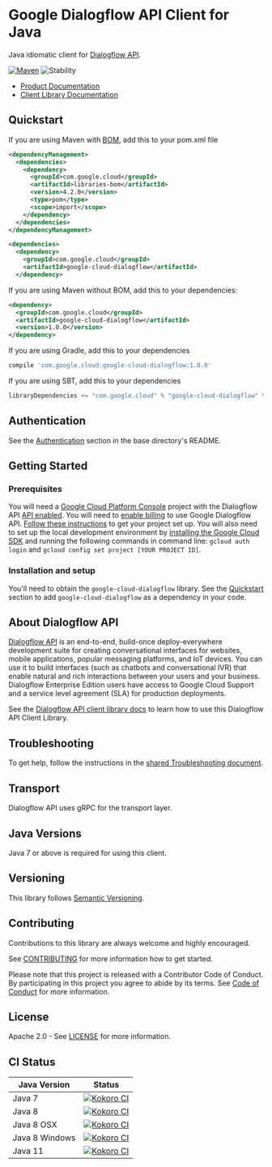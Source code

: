 # Google Dialogflow API Client for Java

Java idiomatic client for [Dialogflow API][product-docs].

[![Maven][maven-version-image]][maven-version-link]
![Stability][stability-image]

- [Product Documentation][product-docs]
- [Client Library Documentation][javadocs]

## Quickstart

If you are using Maven with [BOM][libraries-bom], add this to your pom.xml file
```xml
<dependencyManagement>
  <dependencies>
    <dependency>
      <groupId>com.google.cloud</groupId>
      <artifactId>libraries-bom</artifactId>
      <version>4.2.0</version>
      <type>pom</type>
      <scope>import</scope>
    </dependency>
  </dependencies>
</dependencyManagement>

<dependencies>
  <dependency>
    <groupId>com.google.cloud</groupId>
    <artifactId>google-cloud-dialogflow</artifactId>
  </dependency>

```

[//]: # ({x-version-update-start:google-cloud-dialogflow:released})

If you are using Maven without BOM, add this to your dependencies:

```xml
<dependency>
  <groupId>com.google.cloud</groupId>
  <artifactId>google-cloud-dialogflow</artifactId>
  <version>1.0.0</version>
</dependency>

```

If you are using Gradle, add this to your dependencies
```Groovy
compile 'com.google.cloud:google-cloud-dialogflow:1.0.0'
```
If you are using SBT, add this to your dependencies
```Scala
libraryDependencies += "com.google.cloud" % "google-cloud-dialogflow" % "1.0.0"
```
[//]: # ({x-version-update-end})

## Authentication

See the [Authentication][authentication] section in the base directory's README.

## Getting Started

### Prerequisites

You will need a [Google Cloud Platform Console][developer-console] project with the Dialogflow API [API enabled][enable-api].
You will need to [enable billing][enable-billing] to use Google Dialogflow API.
[Follow these instructions][create-project] to get your project set up. You will also need to set up the local development environment by
[installing the Google Cloud SDK][cloud-sdk] and running the following commands in command line:
`gcloud auth login` and `gcloud config set project [YOUR PROJECT ID]`.

### Installation and setup

You'll need to obtain the `google-cloud-dialogflow` library.  See the [Quickstart](#quickstart) section
to add `google-cloud-dialogflow` as a dependency in your code.

## About Dialogflow API


[Dialogflow API][product-docs] is an end-to-end, build-once deploy-everywhere development suite for creating conversational interfaces for websites, mobile applications, popular messaging platforms, and IoT devices. You can use it to build interfaces (such as chatbots and conversational IVR) that enable natural and rich interactions between your users and your business. Dialogflow Enterprise Edition users have access to Google Cloud Support and a service level agreement (SLA) for production deployments.

See the [Dialogflow API client library docs][javadocs] to learn how to
use this Dialogflow API Client Library.






## Troubleshooting

To get help, follow the instructions in the [shared Troubleshooting document][troubleshooting].

## Transport

Dialogflow API uses gRPC for the transport layer.

## Java Versions

Java 7 or above is required for using this client.

## Versioning

This library follows [Semantic Versioning](http://semver.org/).



## Contributing


Contributions to this library are always welcome and highly encouraged.

See [CONTRIBUTING][contributing] for more information how to get started.

Please note that this project is released with a Contributor Code of Conduct. By participating in
this project you agree to abide by its terms. See [Code of Conduct][code-of-conduct] for more
information.

## License

Apache 2.0 - See [LICENSE][license] for more information.

## CI Status

Java Version | Status
------------ | ------
Java 7 | [![Kokoro CI][kokoro-badge-image-1]][kokoro-badge-link-1]
Java 8 | [![Kokoro CI][kokoro-badge-image-2]][kokoro-badge-link-2]
Java 8 OSX | [![Kokoro CI][kokoro-badge-image-3]][kokoro-badge-link-3]
Java 8 Windows | [![Kokoro CI][kokoro-badge-image-4]][kokoro-badge-link-4]
Java 11 | [![Kokoro CI][kokoro-badge-image-5]][kokoro-badge-link-5]

[product-docs]: https://cloud.google.com/dialogflow-enterprise/
[javadocs]: https://googleapis.dev/java/google-cloud-dialogflow/latest/
[kokoro-badge-image-1]: http://storage.googleapis.com/cloud-devrel-public/java/badges/java-dialogflow/java7.svg
[kokoro-badge-link-1]: http://storage.googleapis.com/cloud-devrel-public/java/badges/java-dialogflow/java7.html
[kokoro-badge-image-2]: http://storage.googleapis.com/cloud-devrel-public/java/badges/java-dialogflow/java8.svg
[kokoro-badge-link-2]: http://storage.googleapis.com/cloud-devrel-public/java/badges/java-dialogflow/java8.html
[kokoro-badge-image-3]: http://storage.googleapis.com/cloud-devrel-public/java/badges/java-dialogflow/java8-osx.svg
[kokoro-badge-link-3]: http://storage.googleapis.com/cloud-devrel-public/java/badges/java-dialogflow/java8-osx.html
[kokoro-badge-image-4]: http://storage.googleapis.com/cloud-devrel-public/java/badges/java-dialogflow/java8-win.svg
[kokoro-badge-link-4]: http://storage.googleapis.com/cloud-devrel-public/java/badges/java-dialogflow/java8-win.html
[kokoro-badge-image-5]: http://storage.googleapis.com/cloud-devrel-public/java/badges/java-dialogflow/java11.svg
[kokoro-badge-link-5]: http://storage.googleapis.com/cloud-devrel-public/java/badges/java-dialogflow/java11.html
[stability-image]: https://img.shields.io/badge/stability-ga-green
[maven-version-image]: https://img.shields.io/maven-central/v/com.google.cloud/google-cloud-dialogflow.svg
[maven-version-link]: https://search.maven.org/search?q=g:com.google.cloud%20AND%20a:google-cloud-dialogflow&core=gav
[authentication]: https://github.com/googleapis/google-cloud-java#authentication
[developer-console]: https://console.developers.google.com/
[create-project]: https://cloud.google.com/resource-manager/docs/creating-managing-projects
[cloud-sdk]: https://cloud.google.com/sdk/
[troubleshooting]: https://github.com/googleapis/google-cloud-common/blob/master/troubleshooting/readme.md#troubleshooting
[contributing]: https://github.com/googleapis/java-dialogflow/blob/master/CONTRIBUTING.md
[code-of-conduct]: https://github.com/googleapis/java-dialogflow/blob/master/CODE_OF_CONDUCT.md#contributor-code-of-conduct
[license]: https://github.com/googleapis/java-dialogflow/blob/master/LICENSE
[enable-billing]: https://cloud.google.com/apis/docs/getting-started#enabling_billing
[enable-api]: https://console.cloud.google.com/flows/enableapi?apiid=dialogflow.googleapis.com
[libraries-bom]: https://github.com/GoogleCloudPlatform/cloud-opensource-java/wiki/The-Google-Cloud-Platform-Libraries-BOM
[shell_img]: https://gstatic.com/cloudssh/images/open-btn.png

